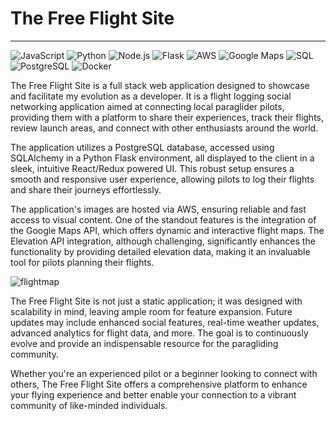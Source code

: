 # The Free Flight Site
---
![JavaScript](https://img.shields.io/badge/javascript-%23323330.svg?style=for-the-badge&logo=javascript&logoColor=%23F7DF1E) 
![Python](https://img.shields.io/badge/python-3670A0?style=for-the-badge&logo=python&logoColor=ffdd54) 
![Node.js](https://img.shields.io/badge/node.js-43853D?style=for-the-badge&logo=node-dot-js&logoColor=white) 
![Flask](https://img.shields.io/badge/flask-%23000.svg?style=for-the-badge&logo=flask&logoColor=white) 
![AWS](https://img.shields.io/badge/AWS-%23FF9900.svg?style=for-the-badge&logo=amazon-aws&logoColor=white) 
![Google Maps](https://img.shields.io/badge/google%20maps-4285F4?style=for-the-badge&logo=google-maps&logoColor=white) 
![SQL](https://img.shields.io/badge/sql-%2300f.svg?style=for-the-badge&logo=amazon-dynamodb&logoColor=white)
![PostgreSQL](https://img.shields.io/badge/postgresql-%23316192.svg?style=for-the-badge&logo=postgresql&logoColor=white) 
![Docker](https://img.shields.io/badge/docker-%230db7ed.svg?style=for-the-badge&logo=docker&logoColor=white)

The Free Flight Site is a full stack web application designed to showcase and facilitate my evolution as a developer. It is a flight logging social networking application aimed at connecting local paraglider pilots, providing them with a platform to share their experiences, track their flights, review launch areas, and connect with other enthusiasts around the world.

The application utilizes a PostgreSQL database, accessed using SQLAlchemy in a Python Flask environment, all displayed to the client in a sleek, intuitive React/Redux powered UI. This robust setup ensures a smooth and responsive user experience, allowing pilots to log their flights and share their journeys effortlessly.

The application's images are hosted via AWS, ensuring reliable and fast access to visual content. One of the standout features is the integration of the Google Maps API, which offers dynamic and interactive flight maps. The Elevation API integration, although challenging, significantly enhances the functionality by providing detailed elevation data, making it an invaluable tool for pilots planning their flights.

![flightmap](https://github.com/user-attachments/assets/67c8f71c-eff8-48b9-99a9-3e31e63b3b3c)

The Free Flight Site is not just a static application; it was designed with scalability in mind, leaving ample room for feature expansion. Future updates may include enhanced social features, real-time weather updates, advanced analytics for flight data, and more. The goal is to continuously evolve and provide an indispensable resource for the paragliding community.

Whether you're an experienced pilot or a beginner looking to connect with others, The Free Flight Site offers a comprehensive platform to enhance your flying experience and better enable your connection to a vibrant community of like-minded individuals.
